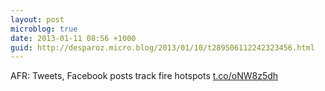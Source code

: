 ```yaml
---
layout: post
microblog: true
date: 2013-01-11 08:56 +1000
guid: http://desparoz.micro.blog/2013/01/10/t289506112242323456.html
---
```

AFR: Tweets, Facebook posts track fire hotspots [t.co/oNW8z5dh](http://t.co/oNW8z5dh)
